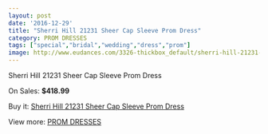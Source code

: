 ```yaml
---
layout: post
date: '2016-12-29'
title: "Sherri Hill 21231 Sheer Cap Sleeve Prom Dress"
category: PROM DRESSES
tags: ["special","bridal","wedding","dress","prom"]
image: http://www.eudances.com/3326-thickbox_default/sherri-hill-21231-sheer-cap-sleeve-prom-dress.jpg
---
```

Sherri Hill 21231 Sheer Cap Sleeve Prom Dress

On Sales: **$418.99**
<a href="https://www.eudances.com/en/prom-dresses/1134-sherri-hill-21231-sheer-cap-sleeve-prom-dress.html"><amp-img layout="responsive" width="600" height="600" src="//www.eudances.com/3326-thickbox_default/sherri-hill-21231-sheer-cap-sleeve-prom-dress.jpg" alt="Sherri Hill 21231 Sheer Cap Sleeve Prom Dress 0" /></a>
<a href="https://www.eudances.com/en/prom-dresses/1134-sherri-hill-21231-sheer-cap-sleeve-prom-dress.html"><amp-img layout="responsive" width="600" height="600" src="//www.eudances.com/3327-thickbox_default/sherri-hill-21231-sheer-cap-sleeve-prom-dress.jpg" alt="Sherri Hill 21231 Sheer Cap Sleeve Prom Dress 1" /></a>
<a href="https://www.eudances.com/en/prom-dresses/1134-sherri-hill-21231-sheer-cap-sleeve-prom-dress.html"><amp-img layout="responsive" width="600" height="600" src="//www.eudances.com/3328-thickbox_default/sherri-hill-21231-sheer-cap-sleeve-prom-dress.jpg" alt="Sherri Hill 21231 Sheer Cap Sleeve Prom Dress 2" /></a>
<a href="https://www.eudances.com/en/prom-dresses/1134-sherri-hill-21231-sheer-cap-sleeve-prom-dress.html"><amp-img layout="responsive" width="600" height="600" src="//www.eudances.com/3329-thickbox_default/sherri-hill-21231-sheer-cap-sleeve-prom-dress.jpg" alt="Sherri Hill 21231 Sheer Cap Sleeve Prom Dress 3" /></a>
<a href="https://www.eudances.com/en/prom-dresses/1134-sherri-hill-21231-sheer-cap-sleeve-prom-dress.html"><amp-img layout="responsive" width="600" height="600" src="//www.eudances.com/3330-thickbox_default/sherri-hill-21231-sheer-cap-sleeve-prom-dress.jpg" alt="Sherri Hill 21231 Sheer Cap Sleeve Prom Dress 4" /></a>

Buy it: [Sherri Hill 21231 Sheer Cap Sleeve Prom Dress](https://www.eudances.com/en/prom-dresses/1134-sherri-hill-21231-sheer-cap-sleeve-prom-dress.html "Sherri Hill 21231 Sheer Cap Sleeve Prom Dress")

View more: [PROM DRESSES](https://www.eudances.com/en/13-prom-dresses "PROM DRESSES")